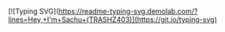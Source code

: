 [![Typing SVG](https://readme-typing-svg.demolab.com/?lines=Hey,+I'm+Sachu+(TRASHZ403)](https://git.io/typing-svg)
